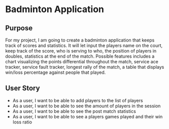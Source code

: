 # Badminton Application

## Purpose
For my project, I am going to create a badminton application that keeps track of scores and statistics. 
It will let input the players name on the court, keep track of the score,
who is serving to who, the position of players in doubles, statistics at the end of the match. 
Possible features includes a chart visualizing the points differential throughout the match,
service ace tracker, service fault tracker, longest rally of the match, a table that displays win/loss percentage against people that played. 

## User Story
- As a user, I want to be able to add players to the list of players
- As a user, I want to be able to see the amount of players in the session
- As a user, I want to be able to see the post match statistics
- As a user, I want to be able to see a players games played and their win loss ratio
